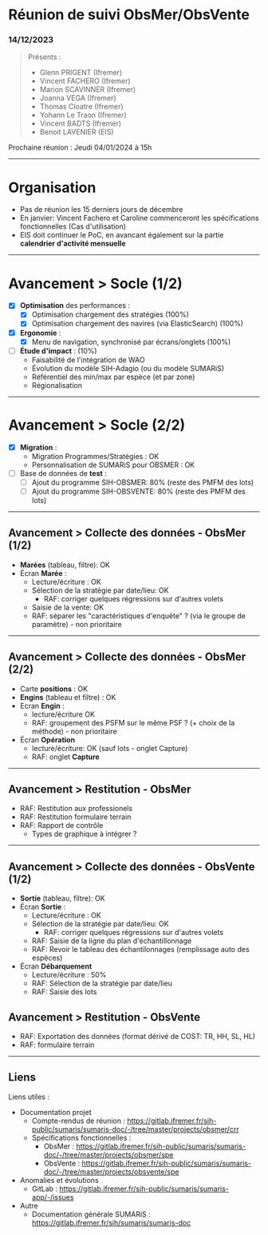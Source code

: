 # Réunion de suivi ObsMer/ObsVente
### 14/12/2023

> Présents :
>
> - Glenn PRIGENT (Ifremer)
> - Vincent FACHERO (Ifremer)
> - Marion SCAVINNER (Ifremer)
> - Joanna VEGA (Ifremer)
> - Thomas Cloatre (Ifremer)
> - Yohann Le Traon (Ifremer)
> - Vincent BADTS (Ifremer)
> - Benoit LAVENIER (EIS)

Prochaine réunion : Jeudi 04/01/2024 à 15h  

---
# Organisation

- Pas de réunion les 15 derniers jours de décembre
- En janvier: Vincent Fachero et Caroline commenceront les spécifications fonctionnelles (Cas d'utilisation)
- EIS doit continuer le PoC, en avancant également sur la partie **calendrier d'activité mensuelle**

---
# Avancement > Socle (1/2)

- [X] **Optimisation** des performances : 
  - [X] Optimisation chargement des stratégies (100%)
  - [X] Optimisation chargement des navires (via ElasticSearch) (100%)
- [X] **Ergonomie** :
  - [X] Menu de navigation, synchronisé par écrans/onglets (100%)
- [ ] **Étude d'impact** : (10%) 
  - Faisabilité de l'intégration de WAO
  - Évolution du modèle SIH-Adagio (ou du modèle SUMARiS)
  - Référentiel des min/max par espèce (et par zone)
  - Régionalisation

---
# Avancement > Socle (2/2)

- [X] **Migration** :
  - Migration Programmes/Stratégies : OK
  - Personnalisation de SUMARiS pour OBSMER : OK
- [ ] Base de données de **test** :
  - [ ] Ajout du programme SIH-OBSMER: 80% (reste des PMFM des lots)
  - [ ] Ajout du programme SIH-OBSVENTE: 80% (reste des PMFM des lots)

---

## Avancement > Collecte des données - ObsMer (1/2)

- **Marées** (tableau, filtre): OK
- Écran **Marée** : 
  - Lecture/écriture : OK
  - Sélection de la stratégie par date/lieu: OK 
    - RAF: corriger quelques régressions sur d'autres volets
  - Saisie de la vente: OK
  - RAF: séparer les "caractéristiques d'enquête" ? (via le groupe de paramètre) - non prioritaire 

---

## Avancement > Collecte des données - ObsMer (2/2)

- Carte **positions** : OK
- **Engins** (tableau et filtre) : OK
- Ecran **Engin** : 
    - lecture/écriture OK
    - RAF: groupement des PSFM sur le même PSF ? (+ choix de la méthode) - non prioritaire
- Écran **Opération**
  - lecture/écriture: OK (sauf lots - onglet Capture)
  - RAF: onglet **Capture** 

---

## Avancement > Restitution - ObsMer 

- RAF: Restitution aux professionels
- RAF: Restitution formulaire terrain
- RAF: Rapport de contrôle
  - Types de graphique à intégrer ?

---

## Avancement > Collecte des données - ObsVente (1/2)

- **Sortie** (tableau, filtre): OK
- Écran **Sortie** :
  - Lecture/écriture : OK
  - Sélection de la stratégie par date/lieu: OK
    - RAF: corriger quelques régressions sur d'autres volets
  - RAF: Saisie de la ligne du plan d'échantillonnage
  - RAF: Revoir le tableau des échantilonnages (remplissage auto des espèces)
- Écran **Débarquement**
  - Lecture/écriture : 50%
  - RAF: Sélection de la stratégie par date/lieu
  - RAF: Saisie des lots 

## Avancement > Restitution - ObsVente

- RAF: Exportation des données (format dérivé de COST: TR, HH, SL, HL)
- RAF: formulaire terrain

---

## Liens

Liens utiles :
* Documentation projet
  * Compte-rendus de réunion : https://gitlab.ifremer.fr/sih-public/sumaris/sumaris-doc/-/tree/master/projects/obsmer/crr
  * Spécifications fonctionnelles :
    * ObsMer : https://gitlab.ifremer.fr/sih-public/sumaris/sumaris-doc/-/tree/master/projects/obsmer/spe
    * ObsVente : https://gitlab.ifremer.fr/sih-public/sumaris/sumaris-doc/-/tree/master/projects/obsvente/spe
* Anomalies et évolutions
  * GitLab : https://gitlab.ifremer.fr/sih-public/sumaris/sumaris-app/-/issues
* Autre 
  * Documentation générale SUMARiS : https://gitlab.ifremer.fr/sih/sumaris/sumaris-doc
  

